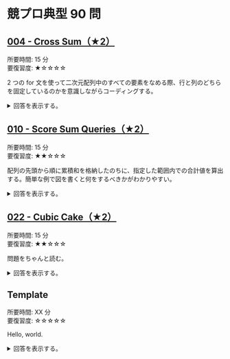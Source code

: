 # 競プロ典型 90 問 
## [004 - Cross Sum（★2）](https://atcoder.jp/contests/typical90/tasks/typical90_d)
所要時間: 15 分  
要復習度: ★☆☆☆☆

2 つの for 文を使って二次元配列中のすべての要素をなめる際、行と列のどちらを固定しているのかを意識しながらコーディングする。

<details>
<summary>
回答を表示する。
</summary>

```cpp
#include <bits/stdc++.h>

using namespace std;

int main() {
  int H, W;
  cin >> H >> W;
  vector<vector<int>> HW(H, vector<int>(W));
  vector<int> sum_of_row(H, 0), sum_of_column(W, 0);
  for (int i = 0; i < H; i++) {
    for (int j = 0; j < W; j++) {
      cin >> HW[i][j];
      sum_of_row[i] += HW[i][j];
      sum_of_column[j] += HW[i][j];
    }
  }

  for (int i = 0; i < H; i++) {
    for (int j = 0; j < W; j++) {
      cout << sum_of_row[i] + sum_of_column[j] - HW[i][j] << " ";
    }
    cout << endl;
  }

  return 0;
}
```

</details>

## [010 - Score Sum Queries（★2）](https://atcoder.jp/contests/typical90/tasks/typical90_j)
所要時間: 15 分  
要復習度: ★★☆☆☆

配列の先頭から順に累積和を格納したのちに、指定した範囲内での合計値を算出する。簡単な例で図を書くと何をするべきかがわかりやすい。

<details>
<summary>
回答を表示する。
</summary>

```cpp
#include <bits/stdc++.h>

using namespace std;

int main() {
  long long N;
  cin >> N;
  vector<long long> class_1_point(N+1, 0), class_2_point(N+1, 0);
  for (int i = 0; i < N; ++i) {
    int C, P;
    cin >> C >> P;

    if (C == 1) {
      class_1_point[i+1] = class_1_point[i] + P;
      class_2_point[i+1] = class_2_point[i];
    } else {
      class_2_point[i+1] = class_2_point[i] + P;
      class_1_point[i+1] = class_1_point[i];
    }
  }

  int Q;
  cin >> Q;
  for (int i = 0; i < Q; ++i) {
    int L, R;
    cin >> L >> R;
    cout << (class_1_point[R] - class_1_point[L-1]) << " ";
    cout << (class_2_point[R] - class_2_point[L-1]) << endl;
  }

  return 0;
}
```

</details>

## [022 - Cubic Cake（★2）](https://atcoder.jp/contests/typical90/tasks/typical90_v)
所要時間: 15 分  
要復習度: ★★☆☆☆

問題をちゃんと読む。

<details>
<summary>
回答を表示する。
</summary>

```cpp
#include <bits/stdc++.h>

using namespace std;

int main() {
  long long A, B, C;
  cin >> A >> B >> C;

  long long gcd;
  gcd = greatest_common_divisor(A, B);
  gcd = greatest_common_divisor(gcd, C);

  long long ans = A / gcd + B / gcd + C / gcd - 3;
  cout << ans << endl;

  return 0;
}
```

</details>

## Template
所要時間: XX 分  
要復習度: ☆☆☆☆☆

Hello, world.

<details>
<summary>
回答を表示する。
</summary>

```cpp
#include <bits/stdc++.h>

using namespace std;

int main() {
  printf("Hello, world.\n")
  return 0;
}
```

</details>
